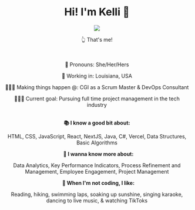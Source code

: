 

<div id="banner" align="center">
 <h1>Hi! I'm Kelli 🤠</h1>
</div>

<div id="header" align="center">
  <img src="https://live.staticflickr.com/65535/52239107698_3ae6a04546.jpg" />
</div>

<div id="intro" align="center">
 <p>👆 That's me!</p>
 &nbsp;
 <p>🤝 Pronouns: She/Her/Hers</p>
 <p>📍 Working in: Louisiana, USA</p>
 <p>🏄🏻‍♀️ Making things happen @: CGI as a Scrum Master & DevOps Consultant</p>
 <p>🧗🏽‍♀️ Current goal: Pursuing full time project management in the tech industry</p>
</div>
 &nbsp;
<div align="center">
<strong>📚 I know a good bit about:</strong>
  <p>HTML, CSS, JavaScript, React, NextJS, Java, C#, Vercel, Data Structures, Basic Algorithms</p>
  &nbsp;
  <strong>🚀 I wanna know more about:</strong>
  <p>Data Analytics, Key Performance Indicators, Process Refinement and Management, Employee Engagement, Project Management</p>
  &nbsp;
  <strong>🎨 When I'm not coding, I like:</strong>
  <p>Reading, hiking, swimming laps, soaking up sunshine, singing karaoke, dancing to live music, & watching TikToks</p>
</div>
<!--
**kel7774/kel7774** is a ✨ _special_ ✨ repository because its `README.md` (this file) appears on your GitHub profile.

Here are some ideas to get you started:

- 🔭 I’m currently working on ...
- 🌱 I’m currently learning ...
- 👯 I’m looking to collaborate on ...
- 🤔 I’m looking for help with ...
- 💬 Ask me about ...
- 📫 How to reach me: ...
- 😄 Pronouns: ...
- ⚡ Fun fact: ...
-->
